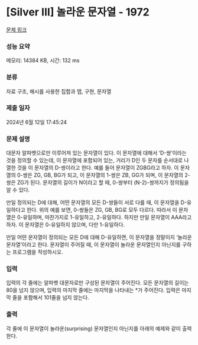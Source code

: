 # [Silver III] 놀라운 문자열 - 1972 

[문제 링크](https://www.acmicpc.net/problem/1972) 

### 성능 요약

메모리: 14384 KB, 시간: 132 ms

### 분류

자료 구조, 해시를 사용한 집합과 맵, 구현, 문자열

### 제출 일자

2024년 6월 12일 17:45:24

### 문제 설명

<p>대문자 알파벳으로만 이루어져 있는 문자열이 있다. 이 문자열에 대해서 ‘D-쌍’이라는 것을 정의할 수 있는데, 이 문자열에 포함되어 있는, 거리가 D인 두 문자를 순서대로 나열한 것을 이 문자열의 D-쌍이라고 한다. 예를 들어 문자열이 ZGBG라고 하자. 이 문자열의 0-쌍은 ZG, GB, BG가 되고, 이 문자열의 1-쌍은 ZB, GG가 되며, 이 문자열의 2-쌍은 ZG가 된다. 문자열의 길이가 N이라고 할 때, 0-쌍부터 (N-2)-쌍까지가 정의됨을 알 수 있다.</p>

<p>만일 정의되는 D에 대해, 어떤 문자열의 모든 D-쌍들이 서로 다를 때, 이 문자열을 D-유일하다고 한다. 위의 예를 보면, 0-쌍들은 ZG, GB, BG로 모두 다르다. 따라서 이 문자열은 0-유일하며, 마찬가지로 1-유일하고, 2-유일하다. 하지만 만일 문자열이 AAA라고 하자. 이 문자열은 0-유일하지 않으며, 다만 1-유일하다.</p>

<p>만일 어떤 문자열이 정의되는 모든 D에 대해 D-유일하면, 이 문자열을 정말이지 ‘놀라운 문자열’이라고 한다. 문자열이 주어질 때, 이 문자열이 놀라운 문자열인지 아닌지를 구하는 프로그램을 작성하시오.</p>

### 입력 

 <p>입력의 각 줄에는 알파벳 대문자로만 구성된 문자열이 주어진다. 모든 문자열의 길이는 80을 넘지 않으며, 입력의 마지막 줄에는 마지막을 나타내는 *가 주어진다. 입력은 마지막 줄을 포함해서 101줄을 넘지 않는다.</p>

### 출력 

 <p>각 줄에 이 문자열이 놀라운(surprising) 문자열인지 아닌지를 아래의 예제와 같이 출력한다.</p>

